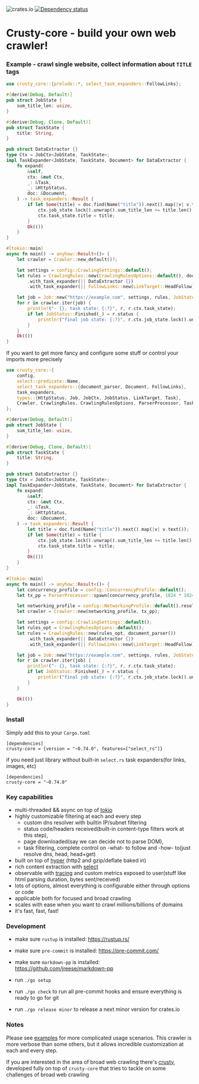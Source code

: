 ![crates.io](https://img.shields.io/crates/v/crusty-core.svg)
[![Dependency status](https://deps.rs/repo/github/let4be/crusty-core/status.svg)](https://deps.rs/repo/github/let4be/crusty-core)

# Crusty-core - build your own web crawler!

### Example - crawl single website, collect information about `TITLE` tags

```rust
use crusty_core::{prelude::*, select_task_expanders::FollowLinks};

#[derive(Debug, Default)]
pub struct JobState {
    sum_title_len: usize,
}

#[derive(Debug, Clone, Default)]
pub struct TaskState {
    title: String,
}

pub struct DataExtractor {}
type Ctx = JobCtx<JobState, TaskState>;
impl TaskExpander<JobState, TaskState, Document> for DataExtractor {
    fn expand(
        &self,
        ctx: &mut Ctx,
        _: &Task,
        _: &HttpStatus,
        doc: &Document,
    ) -> task_expanders::Result {
        if let Some(title) = doc.find(Name("title")).next().map(|v| v.text()) {
            ctx.job_state.lock().unwrap().sum_title_len += title.len();
            ctx.task_state.title = title;
        }
        Ok(())
    }
}

#[tokio::main]
async fn main() -> anyhow::Result<()> {
    let crawler = Crawler::new_default()?;

    let settings = config::CrawlingSettings::default();
    let rules = CrawlingRules::new(CrawlingRulesOptions::default(), document_parser())
        .with_task_expander(|| DataExtractor {})
        .with_task_expander(|| FollowLinks::new(LinkTarget::HeadFollow));

    let job = Job::new("https://example.com", settings, rules, JobState::default())?;
    for r in crawler.iter(job) {
        println!("- {}, task state: {:?}", r, r.ctx.task_state);
        if let JobStatus::Finished(_) = r.status {
            println!("final job state: {:?}", r.ctx.job_state.lock().unwrap());
        }
    }
    Ok(())
}

```

If you want to get more fancy and configure some stuff or control your imports more precisely

```rust
use crusty_core::{
    config,
    select::predicate::Name,
    select_task_expanders::{document_parser, Document, FollowLinks},
    task_expanders,
    types::{HttpStatus, Job, JobCtx, JobStatus, LinkTarget, Task},
    Crawler, CrawlingRules, CrawlingRulesOptions, ParserProcessor, TaskExpander,
};

#[derive(Debug, Default)]
pub struct JobState {
    sum_title_len: usize,
}

#[derive(Debug, Clone, Default)]
pub struct TaskState {
    title: String,
}

pub struct DataExtractor {}
type Ctx = JobCtx<JobState, TaskState>;
impl TaskExpander<JobState, TaskState, Document> for DataExtractor {
    fn expand(
        &self,
        ctx: &mut Ctx,
        _: &Task,
        _: &HttpStatus,
        doc: &Document,
    ) -> task_expanders::Result {
        let title = doc.find(Name("title")).next().map(|v| v.text());
        if let Some(title) = title {
            ctx.job_state.lock().unwrap().sum_title_len += title.len();
            ctx.task_state.title = title;
        }
        Ok(())
    }
}

#[tokio::main]
async fn main() -> anyhow::Result<()> {
    let concurrency_profile = config::ConcurrencyProfile::default();
    let tx_pp = ParserProcessor::spawn(concurrency_profile, 1024 * 1024 * 32);

    let networking_profile = config::NetworkingProfile::default().resolve()?;
    let crawler = Crawler::new(networking_profile, tx_pp);

    let settings = config::CrawlingSettings::default();
    let rules_opt = CrawlingRulesOptions::default();
    let rules = CrawlingRules::new(rules_opt, document_parser())
        .with_task_expander(|| DataExtractor {})
        .with_task_expander(|| FollowLinks::new(LinkTarget::HeadFollow));

    let job = Job::new("https://example.com", settings, rules, JobState::default())?;
    for r in crawler.iter(job) {
        println!("- {}, task state: {:?}", r, r.ctx.task_state);
        if let JobStatus::Finished(_) = r.status {
            println!("final job state: {:?}", r.ctx.job_state.lock().unwrap());
        }
    }

    Ok(())
}

```

### Install

Simply add this to your `Cargo.toml`
```
[dependencies]
crusty-core = {version = "~0.74.0", features=["select_rs"]}
```

if you need just library without built-in `select.rs` task expanders(for links, images, etc)
```
[dependencies]
crusty-core = "~0.74.0"
```

### Key capabilities

- multi-threaded && async on top of [tokio](https://github.com/tokio-rs/tokio)
- highly customizable filtering at each and every step
    - custom dns resolver with builtin IP/subnet filtering
    - status code/headers received(built-in content-type filters work at this step),
    - page downloaded(say we can decide not to parse DOM),
    - task filtering, complete control on -what- to follow and -how- to(just resolve dns, head, head+get)
- built on top of [hyper](https://github.com/hyperium/hyper) (http2 and gzip/deflate baked in)
- rich content extraction with [select](https://github.com/utkarshkukreti/select.rs)
- observable with [tracing](https://github.com/tokio-rs/tracing) and custom metrics exposed to user(stuff like html parsing duration, bytes sent/received)
- lots of options, almost everything is configurable either through options or code
- applicable both for focused and broad crawling
- scales with ease when you want to crawl millions/billions of domains
- it's fast, fast, fast!

### Development

- make sure `rustup` is installed: https://rustup.rs/

- make sure `pre-commit` is installed: https://pre-commit.com/

- make sure `markdown-pp` is installed: https://github.com/jreese/markdown-pp

- run `./go setup`

- run `./go check` to run all pre-commit hooks and ensure everything is ready to go for git

- run `./go release minor` to release a next minor version for crates.io

### Notes

Please see [examples](examples) for more complicated usage scenarios.
This crawler is more verbose than some others, but it allows incredible customization at each and every step.

If you are interested in the area of broad web crawling there's [crusty](https://github.com/let4be/crusty), developed fully on top of `crusty-core` that tries to tackle on some challenges of broad web crawling
